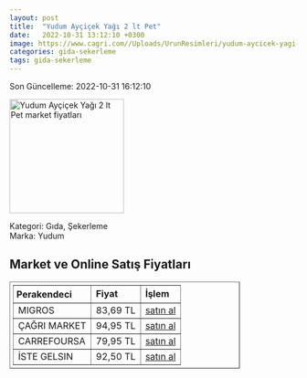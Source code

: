 ```yaml
---
layout: post
title:  "Yudum Ayçiçek Yağı 2 lt Pet"
date:   2022-10-31 13:12:10 +0300
image: https://www.cagri.com//Uploads/UrunResimleri/yudum-aycicek-yagi-2-lt-6bab.jpg
categories: gida-sekerleme
tags: gida-sekerleme
---
```


Son Güncelleme: 2022-10-31 16:12:10

<img src="https://www.cagri.com//Uploads/UrunResimleri/yudum-aycicek-yagi-2-lt-6bab.jpg" width="200" alt="Yudum Ayçiçek Yağı 2 lt Pet market fiyatları" />

Kategori: Gıda, Şekerleme
<br />
Marka: Yudum

<h2>Market ve Online Satış Fiyatları</h2>

<table border="1" style="padding: 5px;width:80%;">
  <tr>
    <td style="padding: 5px;"><strong>Perakendeci</strong></td>
    <td><strong>Fiyat</strong></td>
    <td><strong>İşlem</strong></td>
  </tr>
  <tr>
              <td title="Migros">MIGROS</td>
              <td>83,69 TL</td>
              <td><a title="Migros" target="_blank" href="https://www.migros.com.tr/yudum-ziyafet-aycicek-yagi-2-l-pet-p-3f668e">satın al</a></td>
            </tr><tr>
              <td title="Çağrı Market">ÇAĞRI MARKET</td>
              <td>94,95 TL</td>
              <td><a title="Çağrı Market" target="_blank" href="https://www.cagri.com/yudum-aycicek-yagi-2-lt">satın al</a></td>
            </tr><tr>
              <td title="CarrefourSA">CARREFOURSA</td>
              <td>79,95 TL</td>
              <td><a title="CarrefourSA" target="_blank" href="https://www.carrefoursa.com/yudum-aycicek-yagi-2-lt-pet-p-30099933">satın al</a></td>
            </tr><tr>
              <td title="İste Gelsin">İSTE GELSIN</td>
              <td>92,50 TL</td>
              <td><a title="İste Gelsin" target="_blank" href="https://www.istegelsin.com/urun/yudum-aycicek-2-l_SVL2-AD">satın al</a></td>
            </tr>
</table>
